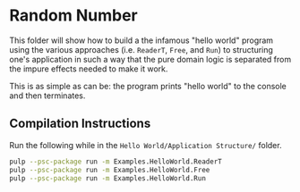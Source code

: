 # Random Number

This folder will show how to build a the infamous "hello world" program using the various approaches (i.e. `ReaderT`, `Free`, and `Run`) to structuring one's application in such a way that the pure domain logic is separated from the impure effects needed to make it work.

This is as simple as can be: the program prints "hello world" to the console and then terminates.

## Compilation Instructions

Run the following while in the `Hello World/Application Structure/` folder.

```bash
pulp --psc-package run -m Examples.HelloWorld.ReaderT
pulp --psc-package run -m Examples.HelloWorld.Free
pulp --psc-package run -m Examples.HelloWorld.Run
```
